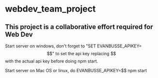 # webdev_team_project

## This project is a collaborative effort required for Web Dev

Start server on windows, don't forget to "SET EVANBUSSE_APIKEY=$$" to set the api key replacing $$ with the actual api key before doing npm start.  

Start server on Mac OS or linux, do EVANBUSSE_APIKEY=$$ npm start  